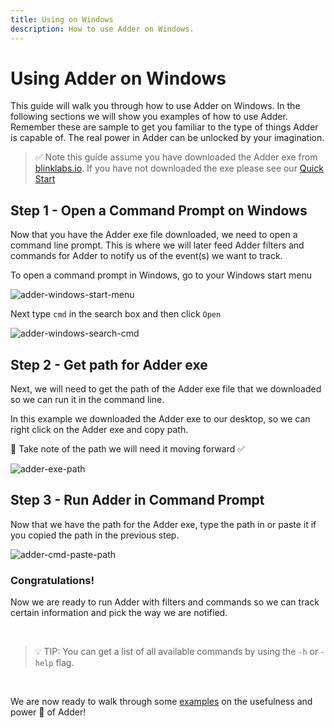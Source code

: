 ```yaml
---
title: Using on Windows
description: How to use Adder on Windows.
---
```


# Using Adder on Windows

This guide will walk you through how to use Adder on Windows. In the following sections we will show you examples of how to use Adder. Remember these are sample to get you familiar to the type of things Adder is capable of. The real power in Adder can be unlocked by your imagination.

> ✅ Note this guide assume you have downloaded the Adder exe from <a href="https://blinklabs.io/projects-open-source" target="_blank">blinklabs.io</a>. If you have not downloaded the exe please see our [Quick Start](../002-quick-start-overview)

## Step 1 - Open a Command Prompt on Windows

Now that you have the Adder exe file downloaded, we need to open a command line prompt. This is where we will later feed Adder filters and commands for Adder to notify us of the event(s) we want to track.



To open a command prompt in Windows, go to your Windows start menu

![adder-windows-start-menu](/adder-windows-start-menu.png)



Next type `cmd` in the search box and then click `Open`

![adder-windows-search-cmd](/adder-windows-search-cmd.png)

## Step 2 - Get path for Adder exe

Next, we will need to get the path of the Adder exe file that we downloaded so we can run it in the command line.

In this example we downloaded the Adder exe to our desktop, so we can right click on the Adder exe and copy path.

📝 Take note of the path we will need it moving forward ✅

![adder-exe-path](/adder-exe-path.png)

## Step 3 - Run Adder in Command Prompt

Now that we have the path for the Adder exe, type the path in or paste it if you copied the path in the previous step.

![adder-cmd-paste-path](/adder-cmd-paste-path.png)

### Congratulations!

Now we are ready to run Adder with filters and commands so we can track certain information and pick the way we are notified.

<br />


> 💡 TIP: You can get a list of all available commands by using the `-h` or `-help` flag.

<br />


We are now ready to walk through some [examples](../examples/001-using-adder-examples-desc) on the usefulness and power 💪 of Adder!
